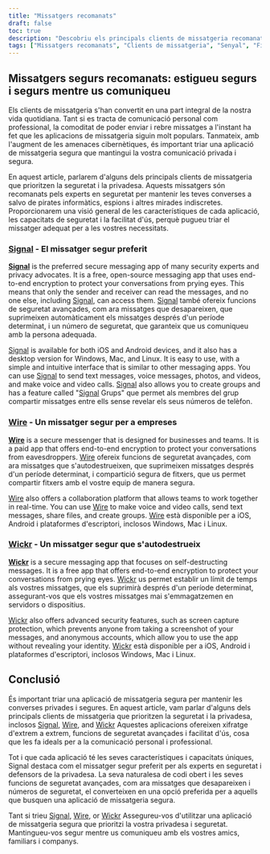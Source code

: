```yaml
---
title: "Missatgers recomanats"
draft: false
toc: true
description: "Descobriu els principals clients de missatgeria recomanats per SimeonOnSecurity. Mantingueu-vos segur i comuniqueu-vos amb facilitat mitjançant Signal, l'opció preferida, Wire i Wickr Navegueu per les opcions i trieu el missatger adequat per a vosaltres."
tags: ["Missatgers recomanats", "Clients de missatgeria", "Senyal", "Filferro", "Vimet", "SimeonOnSecurity", "Missatges centrats en la privadesa", "Missatgeria xifrada"]
---
```


## Missatgers segurs recomanats: estigueu segurs i segurs mentre us comuniqueu

Els clients de missatgeria s'han convertit en una part integral de la nostra vida quotidiana. Tant si es tracta de comunicació personal com professional, la comoditat de poder enviar i rebre missatges a l'instant ha fet que les aplicacions de missatgeria siguin molt populars. Tanmateix, amb l'augment de les amenaces cibernètiques, és important triar una aplicació de missatgeria segura que mantingui la vostra comunicació privada i segura.

En aquest article, parlarem d'alguns dels principals clients de missatgeria que prioritzen la seguretat i la privadesa. Aquests missatgers són recomanats pels experts en seguretat per mantenir les teves converses a salvo de pirates informàtics, espions i altres mirades indiscretes. Proporcionarem una visió general de les característiques de cada aplicació, les capacitats de seguretat i la facilitat d'ús, perquè pugueu triar el missatger adequat per a les vostres necessitats.

### [Signal](https://www.signal.org/) - El missatger segur preferit

**[Signal](https://www.signal.org/)** is the preferred secure messaging app of many security experts and privacy advocates. It is a free, open-source messaging app that uses end-to-end encryption to protect your conversations from prying eyes. This means that only the sender and receiver can read the messages, and no one else, including [Signal](https://www.signal.org/), can access them. [Signal](https://www.signal.org/) també ofereix funcions de seguretat avançades, com ara missatges que desapareixen, que suprimeixen automàticament els missatges després d'un període determinat, i un número de seguretat, que garanteix que us comuniqueu amb la persona adequada.

[Signal](https://www.signal.org/) is available for both iOS and Android devices, and it also has a desktop version for Windows, Mac, and Linux. It is easy to use, with a simple and intuitive interface that is similar to other messaging apps. You can use [Signal](https://www.signal.org/) to send text messages, voice messages, photos, and videos, and make voice and video calls. [Signal](https://www.signal.org/) also allows you to create groups and has a feature called "[Signal](https://www.signal.org/) Grups" que permet als membres del grup compartir missatges entre ells sense revelar els seus números de telèfon.

### [Wire](https://wire.com/en/) - Un missatger segur per a empreses

**[Wire](https://wire.com/en/)** is a secure messenger that is designed for businesses and teams. It is a paid app that offers end-to-end encryption to protect your conversations from eavesdroppers. [Wire](https://wire.com/en/) ofereix funcions de seguretat avançades, com ara missatges que s'autodestrueixen, que suprimeixen missatges després d'un període determinat, i compartició segura de fitxers, que us permet compartir fitxers amb el vostre equip de manera segura.

[Wire](https://wire.com/en/) also offers a collaboration platform that allows teams to work together in real-time. You can use [Wire](https://wire.com/en/) to make voice and video calls, send text messages, share files, and create groups. [Wire](https://wire.com/en/) està disponible per a iOS, Android i plataformes d'escriptori, inclosos Windows, Mac i Linux.

### [Wickr](https://wickr.com/) - Un missatger segur que s'autodestrueix

**[Wickr](https://wickr.com/)** is a secure messaging app that focuses on self-destructing messages. It is a free app that offers end-to-end encryption to protect your conversations from prying eyes. [Wickr](https://wickr.com/) us permet establir un límit de temps als vostres missatges, que els suprimirà després d'un període determinat, assegurant-vos que els vostres missatges mai s'emmagatzemen en servidors o dispositius.

[Wickr](https://wickr.com/) also offers advanced security features, such as screen capture protection, which prevents anyone from taking a screenshot of your messages, and anonymous accounts, which allow you to use the app without revealing your identity. [Wickr](https://wickr.com/) està disponible per a iOS, Android i plataformes d'escriptori, inclosos Windows, Mac i Linux.

## Conclusió

És important triar una aplicació de missatgeria segura per mantenir les converses privades i segures. En aquest article, vam parlar d'alguns dels principals clients de missatgeria que prioritzen la seguretat i la privadesa, inclosos [Signal](https://www.signal.org/), [Wire](https://wire.com/en/), and [Wickr](https://wickr.com/) Aquestes aplicacions ofereixen xifratge d'extrem a extrem, funcions de seguretat avançades i facilitat d'ús, cosa que les fa ideals per a la comunicació personal i professional.

Tot i que cada aplicació té les seves característiques i capacitats úniques, Signal destaca com el missatger segur preferit per als experts en seguretat i defensors de la privadesa. La seva naturalesa de codi obert i les seves funcions de seguretat avançades, com ara missatges que desapareixen i números de seguretat, el converteixen en una opció preferida per a aquells que busquen una aplicació de missatgeria segura.

Tant si trieu [Signal](https://www.signal.org/), [Wire](https://wire.com/en/), or [Wickr](https://wickr.com/) Assegureu-vos d'utilitzar una aplicació de missatgeria segura que prioritzi la vostra privadesa i seguretat. Mantingueu-vos segur mentre us comuniqueu amb els vostres amics, familiars i companys.